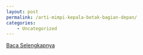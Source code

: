 ```yaml
---
layout: post
permalink: /arti-mimpi-kepala-botak-bagian-depan/
categories:
    - Uncategorized
---
```


[Baca Selengkapnya](/10)